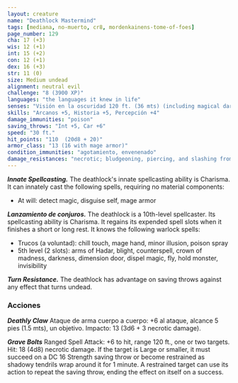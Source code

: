 ```yaml
---
layout: creature
name: "Deathlock Mastermind"
tags: [mediana, no-muerto, cr8, mordenkainens-tome-of-foes]
page_number: 129
cha: 17 (+3)
wis: 12 (+1)
int: 15 (+2)
con: 12 (+1)
dex: 16 (+3)
str: 11 (0)
size: Medium undead
alignment: neutral evil
challenge: "8 (3900 XP)"
languages: "the languages it knew in life"
senses: "Visión en la oscuridad 120 ft. (36 mts) (including magical darkness), passive Perception 14"
skills: "Arcanos +5, Historia +5, Percepción +4"
damage_immunities: "poison"
saving_throws: "Int +5, Car +6"
speed: "30 ft."
hit_points: "110  (20d8 + 20)"
armor_class: "13 (16 with mage armor)"
condition_immunities: "agotamiento, envenenado"
damage_resistances: "necrotic; bludgeoning, piercing, and slashing from nonmagical attacks that aren't silvered"
---
```


***Innate Spellcasting.*** The deathlock's innate spellcasting ability is Charisma. It can innately cast the following spells, requiring no material components:
* At will: detect magic, disguise self, mage armor

***Lanzamiento de conjuros.*** The deathlock is a 10th-level spellcaster. Its spellcasting ability is Charisma. It regains its expended spell slots when it finishes a short or long rest. It knows the following warlock spells:
* Trucos (a voluntad): chill touch, mage hand, minor illusion, poison spray
* 5th level (2 slots): arms of Hadar, blight, counterspell, crown of madness, darkness, dimension door, dispel magic, fly, hold monster, invisibility

***Turn Resistance.*** The deathlock has advantage on saving throws against any effect that turns undead.

### Acciones

***Deathly Claw*** Ataque de arma cuerpo a cuerpo: +6 al ataque, alcance 5 pies (1.5 mts), un objetivo. Impacto: 13 (3d6 + 3 necrotic damage).

***Grave Bolts*** Ranged Spell Attack: +6 to hit, range 120 ft., one or two targets. Hit: 18 (4d8) necrotic damage. If the target is Large or smaller, it must succeed on a DC 16 Strength saving throw or become restrained as shadowy tendrils wrap around it for 1 minute. A restrained target can use its action to repeat the saving throw, ending the effect on itself on a success.